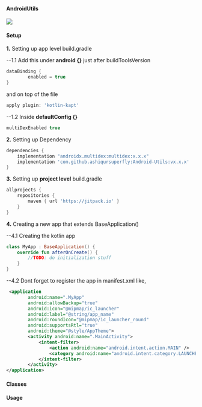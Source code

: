 #### AndroidUtils

[![](https://jitpack.io/v/ashiqursuperfly/Android-Utils.svg)](https://jitpack.io/#ashiqursuperfly/Android-Utils)

#### Setup

**1.** Setting up app level build.gradle

--1.1 Add this under **android {}** just after buildToolsVersion
```groovy
dataBinding {
        enabled = true
}
```
and on top of the file
```groovy
apply plugin: 'kotlin-kapt'
```

--1.2 Inside **defaultConfig {}**
```groovy
multiDexEnabled true
```

**2.** Setting up Dependency
```groovy
dependencies {
    implementation "androidx.multidex:multidex:x.x.x"
    implementation 'com.github.ashiqursuperfly:Android-Utils:vx.x.x'
}
```

**3.** Setting up **project level** build.gradle
```groovy
allprojects {
    repositories {
        maven { url 'https://jitpack.io' }
    }
}
```


**4.** Creating a new app that extends BaseApplication()

--4.1 Creating the kotlin app
```kotlin
class MyApp : BaseApplication() {
    override fun afterOnCreate() {
        //TODO: do initialization stuff
    }
}
```

--4.2 Dont forget to register the app in manifest.xml like,
```xml
 <application
        android:name=".MyApp" 
        android:allowBackup="true"
        android:icon="@mipmap/ic_launcher"
        android:label="@string/app_name"
        android:roundIcon="@mipmap/ic_launcher_round"
        android:supportsRtl="true"
        android:theme="@style/AppTheme">
        <activity android:name=".MainActivity">
            <intent-filter>
                <action android:name="android.intent.action.MAIN" />
                <category android:name="android.intent.category.LAUNCHER" />
            </intent-filter>
        </activity>
</application>
```


#### Classes

#### Usage

